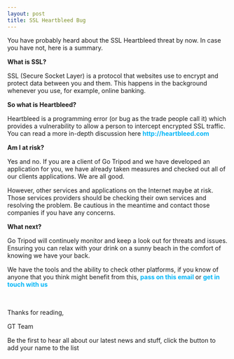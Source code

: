 ```yaml
---
layout: post
title: SSL Heartbleed Bug
---
```


<p style="margin-bottom:15px;">
	You have probably heard about the SSL Heartbleed threat by now. In case you have not, here is a summary.</p>
<p style="margin-bottom:15px;">
	<strong>What is SSL?</strong></p>
<p style="margin-bottom:15px;">
	SSL (Secure Socket Layer) is a protocol that websites use to encrypt and protect data between you and them. This happens in the background whenever you use, for example, online banking.</p>
<p style="margin-bottom:15px;">
	<strong>So what is Heartbleed?</strong></p>
<p style="margin-bottom:15px;">
	Heartbleed is a programming error (or bug as the trade people call it) which provides a vulnerability to allow a person to intercept encrypted SSL traffic. You can read a more in-depth discussion here&nbsp;<a href="http://email.fusionexpress.co.uk/t/r-l-xftrjt-l-s/" style="color:#00B5F7;font-weight:bold;text-decoration:none;" target="_blank">http://heartbleed.com</a></p>
<p style="margin-bottom:15px;">
	<strong>Am I at risk?</strong></p>
<p style="margin-bottom:15px;">
	Yes and no. If you are a client of Go Tripod and we have developed an application for you, we have already taken measures and checked out all of our clients applications. We are all good.&nbsp;</p>
<p style="margin-bottom:15px;">
	However, other services and applications on the Internet maybe at risk. Those services providers should be checking their own services and resolving the problem. Be cautious in the meantime and contact those companies if you have any concerns.</p>
<p style="margin-bottom:15px;">
	<strong>What next?</strong></p>
<p style="margin-bottom:15px;">
	Go Tripod will continuely monitor and keep a look out for threats and issues. Ensuring you can relax with your drink on a sunny beach in the comfort of knowing we have your back.</p>
<p style="margin-bottom:15px;">
	We have the tools and the ability to check other platforms, if you know of anyone that you think might benefit from this, <a href="http://gotripod.forwardtomyfriend.com/r-l-2AD73FFF-xftrjt-l-g" style="color:#00B5F7;font-weight:bold;text-decoration:none;" target="_blank">pass on this email </a>or <a href="mailto:support@gotripod.com?subject=Help!%20I%20may%20need%20my%20SSL%20checking%20out" style="color:#00B5F7;font-weight:bold;text-decoration:none;" target="_blank">get in touch with us</a></p>
<p style="margin-bottom:15px;">
	&nbsp;</p>
<p style="margin-bottom:15px;">
	Thanks for reading,</p>
<p style="margin-bottom:15px;">
	GT Team </p>
<p>Be the first to hear all about our latest news and stuff, click the button to add your name to the list<br>
<div class="createsend-button" style="height:27px;display:inline-block;" data-listid="r/22/530/325/9AF2398656ACD312">
</div><script type="text/javascript">(function () { var e = document.createElement('script'); e.type = 'text/javascript'; e.async = true; e.src = ('https:' == document.location.protocol ? 'https' : 'http') + '://btn.createsend1.com/js/sb.min.js?v=2'; e.className = 'createsend-script'; var s = document.getElementsByTagName('script')[0]; s.parentNode.insertBefore(e, s); })();</script></p>	

                                 